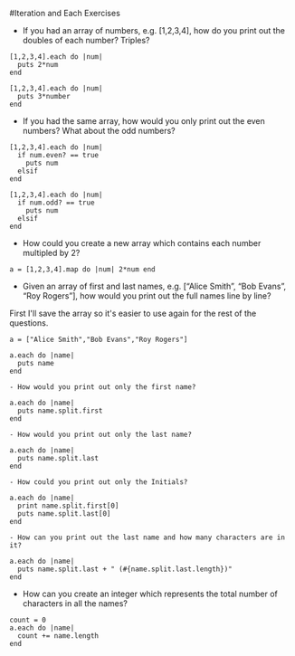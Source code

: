 #Iteration and Each Exercises

- If you had an array of numbers, e.g. [1,2,3,4], how do you print out the doubles of each number? Triples?

```
[1,2,3,4].each do |num|
  puts 2*num
end
```

```
[1,2,3,4].each do |num|
  puts 3*number
end
```


- If you had the same array, how would you only print out the even numbers? What about the odd numbers?

```
[1,2,3,4].each do |num|
  if num.even? == true
    puts num
  elsif
end
```

```
[1,2,3,4].each do |num|
  if num.odd? == true
    puts num
  elsif
end
```


- How could you create a new array which contains each number multipled by 2?

`a = [1,2,3,4].map do |num| 2*num end`


- Given an array of first and last names, e.g. [“Alice Smith”, “Bob Evans”, “Roy Rogers”], how would you print out the full names line by line?

First I'll save the array so it's easier to use again for the rest of the questions.

`a = ["Alice Smith","Bob Evans","Roy Rogers"]`

```
a.each do |name|
  puts name
end
```
    - How would you print out only the first name?

  ```
  a.each do |name|
    puts name.split.first
  end
  ```

    - How would you print out only the last name?

  ```
  a.each do |name|
    puts name.split.last
  end
  ```

    - How could you print out only the Initials?

  ```
  a.each do |name|
    print name.split.first[0]
    puts name.split.last[0]
  end
  ```

    - How can you print out the last name and how many characters are in it?

  ```
  a.each do |name|
    puts name.split.last + " (#{name.split.last.length})"
  end
  ```

  - How can you create an integer which represents the total number of characters in all the names?

  ```
  count = 0
  a.each do |name|
    count += name.length
  end
  ```
